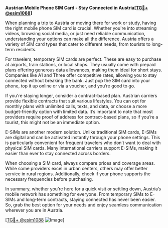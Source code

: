 **Austrian Mobile Phone SIM Card - Stay Connected in Austria[[TG💪+ @esim1088](https://t.me/s/esim1088)]**

When planning a trip to Austria or moving there for work or study, having the right mobile phone SIM card is crucial. Whether you're into streaming videos, browsing social media, or just need reliable communication, understanding your options can make all the difference. Austria offers a variety of SIM card types that cater to different needs, from tourists to long-term residents.

For travelers, temporary SIM cards are perfect. These are easy to purchase at airports, train stations, or local shops. They usually come with prepaid plans offering generous data allowances, making them ideal for short stays. Companies like A1 and Three offer competitive rates, allowing you to stay connected without breaking the bank. Just pop the SIM card into your phone, top it up online or via a voucher, and you’re good to go.

If you're staying longer, consider a contract-based plan. Austrian carriers provide flexible contracts that suit various lifestyles. You can opt for monthly plans with unlimited calls, texts, and data, or choose a more budget-friendly option with limited data. It’s important to note that most providers require proof of address for contract-based plans, so if you’re a tourist, this might not be an immediate option.

E-SIMs are another modern solution. Unlike traditional SIM cards, E-SIMs are digital and can be activated instantly through your phone settings. This is particularly convenient for frequent travelers who don’t want to deal with physical SIM cards. Many international carriers support E-SIMs, making it easier than ever to stay connected across borders.

When choosing a SIM card, always compare prices and coverage areas. While some providers excel in urban centers, others may offer better service in rural regions. Additionally, check if your phone supports the necessary frequencies before purchasing. 

In summary, whether you’re here for a quick visit or settling down, Austria’s mobile network has something for everyone. From temporary SIMs to E-SIMs and long-term contracts, staying connected has never been easier. So, grab the best option for your needs and enjoy seamless communication wherever you are in Austria.

[[TG💪+ @esim1088](https://t.me/s/esim1088) ![Image](https://i.postimg.cc/Y0z9fWf4/image.png)]